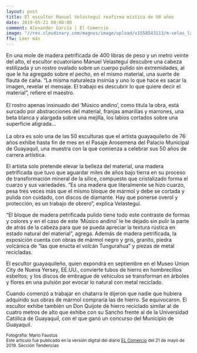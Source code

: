 ```yaml
---
layout: post
title: El escultor Manuel Velasteguí reafirma mística de 50 años
date: 2019-05-21 00:00:00
comment: Alexander García | El Comercio
image: "//res.cloudinary.com/magnvs/image/upload/v1558543113/m-velas_lzysbj.jpg"
ffw: Leer más
---
```

En una mole de madera petrificada de 400 libras de peso y un metro veinte del alto, el escultor ecuatoriano Manuel Velasteguí descubre una cabeza estilizada y un rostro ovalado sobre un cuerpo pulido sin extremidades, al que le ha agregado sobre el pecho, en el mismo material, una suerte de flauta de caña. “La misma naturaleza insinúa y uno lo que hace es sacar la imagen, revelar el mensaje. El trabajo es descubrir lo que quiere decir el material”, refiere el maestro.<br /><br />El rostro apenas insinuado del ‘Músico andino’, como titula la obra, está surcado por abstracciones del material, franjas amarillas y marrones, una beta blanca y alargada sobre una mejilla, los labios cortados sobre una superficie atigrada…<br /><br />La obra es solo una de las 50 esculturas que el artista guayaquileño de 76 años exhibe hasta fin de mes en el Pasaje Arosemena del Palacio Municipal de Guayaquil, una muestra con la que comienza a celebrar sus 50 años de carrera artística.  

El artista solo pretende elevar la belleza del material, una madera petrificada que tuvo que aguardar miles de años bajo tierra en su proceso de transformación mineral de la sílice, compuesto que cristalizado forma el cuarzo y sus variedades. “Es una madera que literalmente se hizo cuarzo, pesa tres veces más que el mismo bloque de mármol y debe se cortada y pulida con cuidado, con discos de diamante. Hay que ponerse overol y protección, es un trabajo de obrero”, explica Velasteguí.  

“El bloque de madera petrificada pulido tiene todo este contraste de formas y colores y en el caso de este ‘Músico andino’ le he dejado sin pulir la parte de atrás de la cabeza para que se pueda apreciar la textura rústica en estado natural del material”, agrega. Además de madera petrificada, la exposición cuenta con obras de mármol negro y gris, granito, piedra volcánica de “las que eructa el volcán Tungurahua” y piezas de metal recicladas.  

El escultor guayaquileño, quien expondrá en septiembre en el Museo Union City de Nueva Yersey, EE.UU., convierte tubos de hierro en hombrecillos esbeltos; y los discos de embrague de vehículos se transforman en árboles y flores en una pulsión por evocar lo natural con metal reciclado.  

Cuando comenzó a trabajar en chatarra le dijeron que nadie que hubiera adquirido sus obras de mármol compraría las de hierro. Se equivocaron. El escultor exhibe también un Don Quijote de hierro reciclado similar al de cuatro metros de alto que exhibe con su Sancho frente al de la Universidad Católica de Guayaquil, con el que ganó un concurso del Municipio de Guayaquil.

<small>Fotografía: Mario Faustus <br />Este artículo fue publicado en la versión digital del diario [EL Comercio](//www.elcomercio.com/tendencias/manuel-velastegui-reafirmacion-mistica-escultura.html) del 21 de mayo de 2019. Sección Tendencias</small>
